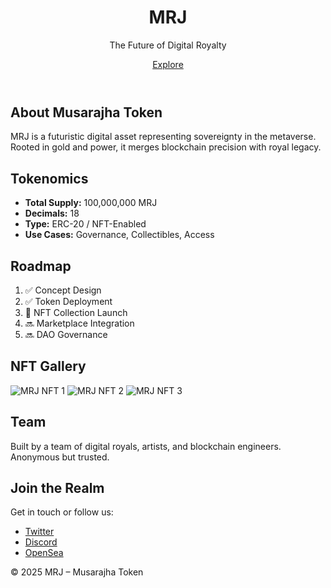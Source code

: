 <!DOCTYPE html>
<html lang="en">
<head>
  <meta charset="UTF-8" />
  <meta name="viewport" content="width=device-width, initial-scale=1.0"/>
  <title>MRJ – Musarajha Token</title>
  <link rel="stylesheet" href="style.css"/>
</head>
<body>
  <header class="hero">
    <h1>MRJ</h1>
    <p>The Future of Digital Royalty</p>
    <a href="#about" class="btn">Explore</a>
  </header>

  <section id="about">
    <h2>About Musarajha Token</h2>
    <p>MRJ is a futuristic digital asset representing sovereignty in the metaverse. Rooted in gold and power, it merges blockchain precision with royal legacy.</p>
  </section>

  <section id="tokenomics">
    <h2>Tokenomics</h2>
    <ul>
      <li><strong>Total Supply:</strong> 100,000,000 MRJ</li>
      <li><strong>Decimals:</strong> 18</li>
      <li><strong>Type:</strong> ERC-20 / NFT-Enabled</li>
      <li><strong>Use Cases:</strong> Governance, Collectibles, Access</li>
    </ul>
  </section>

  <section id="roadmap">
    <h2>Roadmap</h2>
    <ol>
      <li>✅ Concept Design</li>
      <li>✅ Token Deployment</li>
      <li>🔄 NFT Collection Launch</li>
      <li>🔜 Marketplace Integration</li>
      <li>🔜 DAO Governance</li>
    </ol>
  </section>

  <section id="gallery">
    <h2>NFT Gallery</h2>
    <div class="gallery">
      <img src="nft1.png" alt="MRJ NFT 1"/>
      <img src="nft2.png" alt="MRJ NFT 2"/>
      <img src="nft3.png" alt="MRJ NFT 3"/>
    </div>
  </section>

  <section id="team">
    <h2>Team</h2>
    <p>Built by a team of digital royals, artists, and blockchain engineers. Anonymous but trusted.</p>
  </section>

  <section id="contact">
    <h2>Join the Realm</h2>
    <p>Get in touch or follow us:</p>
    <ul>
      <li><a href="#">Twitter</a></li>
      <li><a href="#">Discord</a></li>
      <li><a href="#">OpenSea</a></li>
    </ul>
  </section>

  <footer>
    <p>© 2025 MRJ – Musarajha Token</p>
  </footer>
</body>
</html>
